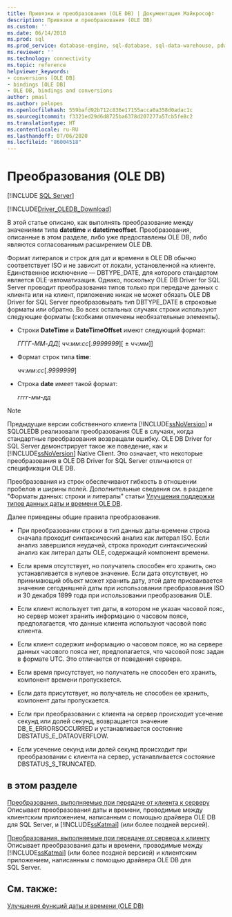 ```yaml
---
title: Привязки и преобразования (OLE DB) | Документация Майкрософт
description: Привязки и преобразования (OLE DB)
ms.custom: ''
ms.date: 06/14/2018
ms.prod: sql
ms.prod_service: database-engine, sql-database, sql-data-warehouse, pdw
ms.reviewer: ''
ms.technology: connectivity
ms.topic: reference
helpviewer_keywords:
- conversions [OLE DB]
- bindings [OLE DB]
- OLE DB, bindings and conversions
author: pmasl
ms.author: pelopes
ms.openlocfilehash: 559bafd92b712c836e17155acca0a358d0adac1c
ms.sourcegitcommit: f3321ed29d6d8725ba6378d207277a57cb5fe8c2
ms.translationtype: HT
ms.contentlocale: ru-RU
ms.lasthandoff: 07/06/2020
ms.locfileid: "86004518"
---
```

# <a name="conversions-ole-db"></a>Преобразования (OLE DB)
[!INCLUDE [SQL Server](../../../includes/applies-to-version/sql-asdb-asdbmi-asa-pdw.md)]

[!INCLUDE[Driver_OLEDB_Download](../../../includes/driver_oledb_download.md)]

  В этой статье описано, как выполнять преобразование между значениями типа **datetime** и **datetimeoffset**. Преобразования, описанные в этом разделе, либо уже предоставлены OLE DB, либо являются согласованным расширением OLE DB.  
  
 Формат литералов и строк для дат и времени в OLE DB обычно соответствует ISO и не зависит от локали, установленной на клиенте. Единственное исключение — DBTYPE_DATE, для которого стандартом является OLE-автоматизация. Однако, поскольку OLE DB Driver for SQL Server проводит преобразования типов только при передаче данных с клиента или на клиент, приложение никак не может обязать OLE DB Driver for SQL Server преобразовывать тип DBTYPE_DATE в строковые форматы или обратно. Во всех остальных случаях строки используют следующие форматы (скобками отмечены необязательные элементы).  
  
-   Строки **DateTime** и **DateTimeOffset** имеют следующий формат:  
  
     *ГГГГ*-*ММ*-*ДД*[ *чч*:*мм*:*сс*[.*9999999*][ ± *чч*:*мм*]]  
  
-   Формат строк типа **time**:  
  
     *чч*:*мм*:*сс*[.*9999999*]  
  
-   Строка **date** имеет такой формат:  
  
     *гггг*-*мм*-*дд*  
  
> [!NOTE]  
>  Предыдущие версии собственного клиента [!INCLUDE[ssNoVersion](../../../includes/ssnoversion-md.md)] и SQLOLEDB реализовали преобразования OLE в случаях, когда стандартные преобразования возвращали ошибку. OLE DB Driver for SQL Server демонстрирует такое же поведение, как и [!INCLUDE[ssNoVersion](../../../includes/ssnoversion-md.md)] Native Client. Это означает, что некоторые преобразования в OLE DB Driver for SQL Server отличаются от спецификации OLE DB.  
  
 Преобразования из строк обеспечивают гибкость в отношении пробелов и ширины полей. Дополнительные сведения см. в разделе "Форматы данных: строки и литералы" статьи [Улучшения поддержки типов данных даты и времени OLE DB](../../oledb/ole-db-date-time/data-type-support-for-ole-db-date-and-time-improvements.md).  
  
 Далее приведены общие правила преобразования.  
  
-   При преобразовании строки в тип данных даты-времени строка сначала проходит синтаксический анализ как литерал ISO. Если анализ завершился неудачей, строка проходит синтаксический анализ как литерал даты OLE, содержащий компонент времени.  
  
-   Если время отсутствует, но получатель способен его хранить, оно устанавливается в нулевое значение. Если дата отсутствует, но принимающий объект может хранить дату, этой дате присваивается значение сегодняшней даты при использовании преобразования ISO и 30 декабря 1899 года при использовании преобразования OLE.  
  
-   Если клиент использует тип даты, в котором не указан часовой пояс, но сервер может хранить информацию о часовом поясе, предполагается, что данные клиента используют часовой пояс клиента.  
  
-   Если клиент содержит информацию о часовом поясе, но на сервере данных часового пояса нет, предполагается, что часовой пояс задан в формате UTC. Это отличается от поведения сервера.  
  
-   Если время присутствует, но получатель не способен его хранить, компонент времени пропускается.  
  
-   Если дата присутствует, но получатель не способен ее хранить, компонент даты пропускается.  
  
-   Если при преобразовании с клиента на сервер происходит усечение секунд или долей секунд, возвращается значение DB_E_ERRORSOCCURRED и устанавливается состояние DBSTATUS_E_DATAOVERFLOW.  
  
-   Если усечение секунд или долей секунд происходит при преобразовании с клиента на сервер, устанавливается состояние DBSTATUS_S_TRUNCATED.  
  
## <a name="in-this-section"></a>в этом разделе  
 [Преобразования, выполняемые при передаче от клиента к серверу](../../oledb/ole-db-date-time/conversions-performed-from-client-to-server.md)  
 Описывает преобразования даты и времени, проводимые между клиентским приложением, написанным с помощью драйвера OLE DB для SQL Server, и [!INCLUDE[ssKatmai](../../../includes/sskatmai-md.md)] (или более поздней версией).  
  
 [Преобразования, выполняемые при передаче от сервера к клиенту](../../oledb/ole-db-date-time/conversions-performed-from-server-to-client.md)  
 Описывает преобразования даты и времени, проводимые между [!INCLUDE[ssKatmai](../../../includes/sskatmai-md.md)] (или более поздней версией) и клиентским приложением, написанным с помощью драйвера OLE DB для SQL Server.  
  
## <a name="see-also"></a>См. также:  
 [Улучшения функций даты и времени &#40;OLE DB&#41;](../../oledb/ole-db-date-time/date-and-time-improvements-ole-db.md)  
  
  
